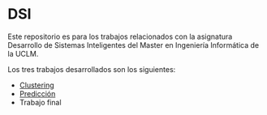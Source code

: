 # DSI
Este repositorio es para los trabajos relacionados con la asignatura Desarrollo de Sistemas Inteligentes del Master en Ingeniería Informática de la UCLM.

Los tres trabajos desarrollados son los siguientes:

* [Clustering](https://github.com/Xiul109/DSI/tree/master/clustering)
* [Predicción](https://github.com/Xiul109/DSI/tree/master/prediccion)
* Trabajo final
